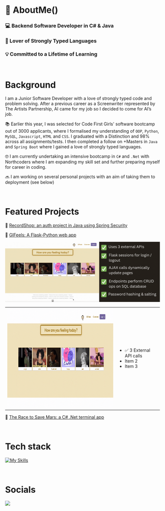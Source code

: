 # 💾 AboutMe()

<h3>💻 Backend Software Developer in C# & Java</h3>
<h3>💪 Lover of Strongly Typed Languages</h3>
<h3>💡 Committed to a Lifetime of Learning</h3>
<br/>

# Background

I am a Junior Software Developer with a love of strongly typed code and problem solving. After a previous career as a Screenwriter represented by The Artists Partnership, AI came for my job so I decided to come for AI’s job. 

📚 Earlier this year, I was selected for Code First Girls' software bootcamp out of 3000 applicants, where I formalised my understanding of `OOP`, `Python`, `MySQL`, `Javascript`, `HTML` and `CSS`. I graduated with a Distinction and 98% across all assignments/tests. I then completed a follow on +Masters in `Java` and `Spring Boot` where I gained a love of strongly typed languages. 

🤓 I am currently undertaking an intensive bootcamp in `C#` and `.Net` with Northcoders where I am expanding my skill set and further preparing myself for career in coding. 

🔜 I am working on several personal projects with an aim of taking them to deployment (see below)

<br/>

# Featured Projects

🔐  <a href="https://github.com/Rachel-Tookey/RecordShop_Security_Project"> RecordShop: an auth project in Java using Spring Security </a>

🥹  <a href="https://github.com/Rachel-Tookey/GIFeels"> GIFeels: A Flask-Python web app </a>

<img src="https://github.com/Rachel-Tookey/Rachel-Tookey/blob/main/GIFs/GIFeels2.gif">

<table> 
  <tr>
<td><img src="https://github.com/Rachel-Tookey/Rachel-Tookey/blob/main/GIFs/GIFeels.gif" width = 576px height = 324px >  </td>
<td>
      <ul>
        <li>✅ 3 External API calls</li>
        <li>Item 2</li>
        <li>Item 3</li>
      </ul>
    </td>
  </tr>
</table>

🚀  <a href="https://github.com/Rachel-TookeyThe_Race_To_Save_Mars"> The Race to Save Mars: a C# .Net terminal app </a>

<br/>

# Tech stack

[![My Skills](https://skillicons.dev/icons?i=html,css,java,spring,cs,py,mysql,regex,postman,netlify,aws,githubactions,dotnet,docker,flask,visualstudio,git,github&perline=9)](https://skillicons.dev)

<br/>

# Socials

<a href="https://www.linkedin.com/in/rachel-tookey-539a42134">
  <img src='https://img.shields.io/badge/LinkedIn-blue?logo=linkedin&logoColor=white&style=for-the-badge' />
</a>
